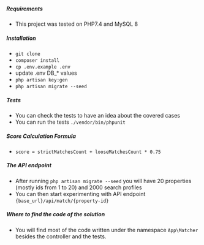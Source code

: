 ##### Requirements
- This project was tested on PHP7.4 and MySQL 8

##### Installation
- `git clone`
- `composer install`
- `cp .env.example .env`
- update .env DB_* values
- `php artisan key:gen`
- `php artisan migrate --seed`

##### Tests
- You can check the tests to have an idea about the covered cases
- You can run the tests `./vendor/bin/phpunit`

##### Score Calculation Formula

- `score = strictMatchesCount + looseMatchesCount * 0.75`

##### The API endpoint
- After running `php artisan migrate --seed` you will have 20 properties (mostly ids from 1 to 20) and 2000 search profiles
- You can then start experimenting with API endpoint `{base_url}/api/match/{property-id}`

##### Where to find the code of the solution
- You will find most of the code written under the namespace `App\Matcher` besides the controller and the tests.
 

